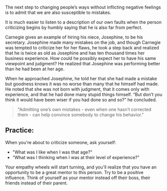 The next step to changing people’s ways without inflicting negative feelings is to admit that we are also susceptible to mistakes.

It is much easier to listen to a description of our own faults when the person criticizing begins by humbly saying that he is also far from perfect.  

Carnegie gives an example of hiring his niece, Josephine, to be his secretary. Josephine made many mistakes on the job, and though Carnegie was tempted to criticize her for her flaws, he took a step back and realized that he is twice as old as Josephine and has ten thousand times her business experience. How could he possibly expect her to have his same viewpoint and judgment? He realized that Josephine was performing better than he had been at her age.  

When he approached Josephine, he told her that she had made a mistake but goodness knows it was no worse than many that he himself had made. He noted that she was not born with judgment, that it comes only with experience, and that he had done many stupid things himself. “But don’t you think it would have been wiser if you had done so and so?” he concluded.

> "Admitting one’s own mistakes - even when one hasn’t corrected them - can help convince somebody to change his behavior."

## Practice:

When you're about to criticize someone, ask yourself:

- "What was I like when I was that age?"
- “What was I thinking when I was at their level of experience?”

Your empathy wheels will start turning, and you'll realize that you have an opportunity to be a great mentor to this person. Try to be a positive influence. Think of yourself as your mentor instead off their boss, their friends instead of their parent.